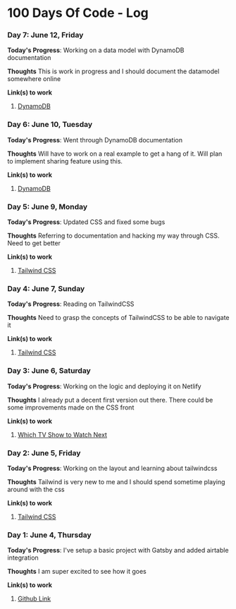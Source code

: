 # 100 Days Of Code - Log

### Day 7: June 12, Friday 
**Today's Progress**: Working on a data model with DynamoDB documentation

**Thoughts** This is work in progress and I should document the datamodel somewhere online 

**Link(s) to work**
1. [DynamoDB](https://docs.aws.amazon.com/dynamodb/index.html)


### Day 6: June 10, Tuesday 

**Today's Progress**: Went through DynamoDB documentation

**Thoughts** Will have to work on a real example to get a hang of it. Will plan to implement sharing feature using this. 

**Link(s) to work**
1. [DynamoDB](https://docs.aws.amazon.com/dynamodb/index.html)

### Day 5: June 9, Monday 

**Today's Progress**: Updated CSS and fixed some bugs

**Thoughts** Referring to documentation and hacking my way through CSS. Need to get better

**Link(s) to work**
1. [Tailwind CSS](https://tailwindcss.com/docs)


### Day 4: June 7, Sunday

**Today's Progress**: Reading on TailwindCSS

**Thoughts** Need to grasp the concepts of TailwindCSS to be able to navigate it 

**Link(s) to work**
1. [Tailwind CSS](https://tailwindcss.com/docs)

### Day 3: June 6, Saturday

**Today's Progress**: Working on the logic and deploying it on Netlify

**Thoughts** I already put a decent first version out there. There could be some improvements made on the CSS front  

**Link(s) to work**
1. [Which TV Show to Watch Next](https://which-tv-show-to-watch-next.netlify.app)

### Day 2: June 5, Friday

**Today's Progress**: Working on the layout and learning about tailwindcss

**Thoughts** Tailwind is very new to me and I should spend sometime playing around with the css 

**Link(s) to work**
1. [Tailwind CSS](https://tailwindcss.com/docs)

### Day 1: June 4, Thursday

**Today's Progress**: I've setup a basic project with Gatsby and added airtable integration

**Thoughts** I am super excited to see how it goes

**Link(s) to work**
1. [Github Link](https://github.com/yeswanth/which-tv-show-to-watch)

